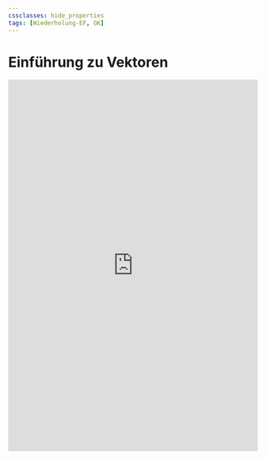 ```yaml
---
cssclasses: hide_properties
tags: [Wiederholung-EF, GK]
---
```


# Einführung zu Vektoren

<iframe style="border: 0; width:100%; height: 750px; overflow: auto;" src="https://de.serlo.org/mathe/43180/übersicht"></iframe>
